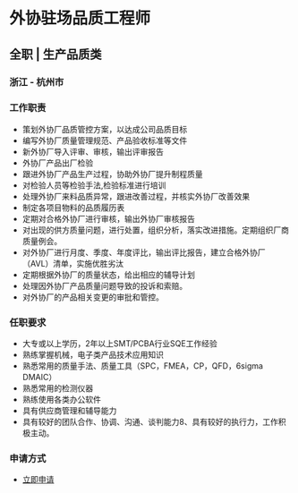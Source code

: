 
# 外协驻场品质工程师
## 全职  |  生产品质类
### 浙江 - 杭州市

### 工作职责
- 策划外协厂品质管控方案，以达成公司品质目标
- 编写外协厂质量管理规范、产品验收标准等文件
- 新外协厂导入评审、审核，输出评审报告
- 外协厂产品出厂检验
- 跟进外协厂产品生产过程，协助外协厂提升制程质量
- 对检验人员等检验手法,检验标准进行培训
- 处理外协厂来料品质异常，跟进改善过程，并核实外协厂改善效果
- 制定各项目物料的品质履历表
- 定期对合格外协厂进行审核，输出外协厂审核报告
- 对出现的供方质量问题，进行处置，组织分析，落实改进措施。定期组织厂商质量例会。
- 对外协厂进行月度、季度、年度评比，输出评比报告，建立合格外协厂（AVL）清单，实施优胜劣汰
- 定期根据外协厂的质量状态，给出相应的辅导计划
- 处理因外协厂产品质量问题导致的投诉和索赔。
- 对外协厂的产品相关变更的审批和管控。
### 任职要求
- 大专或以上学历，2年以上SMT/PCBA行业SQE工作经验
- 熟练掌握机械，电子类产品技术应用知识
- 熟悉常用的质量手法、质量工具（SPC，FMEA，CP，QFD，6sigma DMAIC）
- 熟悉常用的检测仪器
- 熟练使用各类办公软件
- 具有供应商管理和辅导能力
- 具有较好的团队合作、协调、沟通、谈判能力8、具有较好的执行力，工作积极主动。
### 申请方式
- <a href="mailto:hr@tuya.com?subject=求职简历-外协驻场品质工程师-来自GitHub">立即申请</a>